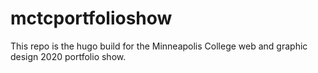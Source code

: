 # mctcportfolioshow
This repo is the hugo build for the Minneapolis College web and graphic design 2020 portfolio show.
